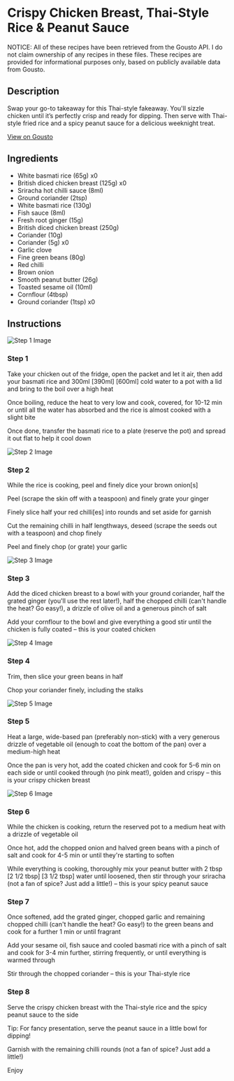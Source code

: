# Crispy Chicken Breast, Thai-Style Rice & Peanut Sauce

NOTICE: All of these recipes have been retrieved from the Gousto API. I do not claim ownership of any recipes in these files. These recipes are provided for informational purposes only, based on publicly available data from Gousto.

## Description

Swap your go-to takeaway for this Thai-style fakeaway. You'll sizzle chicken until it’s perfectly crisp and ready for dipping. Then serve with Thai-style fried rice and a spicy peanut sauce for a delicious weeknight treat.


[View on Gousto](https://www.gousto.co.uk/recipes/cookbook/crispy-chicken-breast-thai-style-rice-and-peanut-sauce)

## Ingredients

- White basmati rice (65g) x0
- British diced chicken breast (125g) x0
- Sriracha hot chilli sauce (8ml)
- Ground coriander (2tsp)
- White basmati rice (130g)
- Fish sauce (8ml)
- Fresh root ginger (15g)
- British diced chicken breast (250g)
- Coriander (10g)
- Coriander (5g) x0
- Garlic clove
- Fine green beans (80g)
- Red chilli
- Brown onion
- Smooth peanut butter (26g)
- Toasted sesame oil (10ml)
- Cornflour (4tbsp)
- Ground coriander (1tsp) x0

## Instructions

![Step 1 Image](https://production-media.gousto.co.uk/cms/recipe-step-image/Step-1-1682608638804-x200.jpg)

### Step 1

Take your chicken out of the fridge, open the packet and let it air, then add your basmati rice and 300ml<span class="text-purple"> [390ml]</span> <span class="text-danger">[600ml]</span> cold water to a pot with a lid and bring to the boil over a high heat

Once boiling, reduce the heat to very low and cook, covered, for 10-12 min or until all the water has absorbed and the rice is almost cooked with a slight bite

Once done, transfer the basmati rice to a plate (reserve the pot) and spread it out flat to help it cool down

![Step 2 Image](https://production-media.gousto.co.uk/cms/recipe-step-image/Step-2-1682608640410-x200.jpg)

### Step 2

While the rice is cooking, peel and finely dice your brown onion[s]

Peel (scrape the skin off with a teaspoon) and finely grate your ginger

Finely slice half your<span class="text-danger"> </span>red chilli[es] into rounds and set aside for garnish

Cut the remaining chilli in half lengthways, deseed (scrape the seeds out with a teaspoon) and chop finely

Peel and finely chop (or grate) your garlic

![Step 3 Image](https://production-media.gousto.co.uk/cms/recipe-step-image/Step-3-1682608643131-x200.jpg)

### Step 3

Add the diced chicken breast to a bowl with your ground coriander, half the grated ginger (you'll use the rest later!), half the chopped chilli (can't handle the heat? Go easy!), a drizzle of olive oil and a generous pinch of salt

Add your cornflour to the bowl and give everything a good stir until the chicken is fully coated – this is your coated chicken

![Step 4 Image](https://production-media.gousto.co.uk/cms/recipe-step-image/Step-4-1682608646232-x200.jpg)

### Step 4

Trim, then slice your green beans in half

Chop your coriander finely, including the stalks

![Step 5 Image](https://production-media.gousto.co.uk/cms/recipe-step-image/Step-5-1682608648839-x200.jpg)

### Step 5

Heat a large, wide-based pan (preferably non-stick) with a very generous drizzle of vegetable oil (enough to coat the bottom of the pan) over a medium-high heat

Once the pan is very hot, add the coated chicken and cook for 5-6 min on each side or until cooked through (no pink meat!), golden and crispy – this is your crispy chicken breast

![Step 6 Image](https://production-media.gousto.co.uk/cms/recipe-step-image/Step-6-1682608725778-x200.jpg)

### Step 6

While the chicken is cooking, return the reserved pot to a medium heat with a drizzle of vegetable oil

Once hot, add the chopped onion and halved green beans with a pinch of salt and cook for 4-5 min or until they're starting to soften

While everything is cooking, thoroughly mix your peanut butter with 2 tbsp <span class="text-purple">[2 1/2 tbsp]</span> <span class="text-danger">[3 1/2 tbsp]</span> water until loosened, then stir through your sriracha (not a fan of spice? Just add a little!) – this is your spicy peanut sauce

### Step 7

Once softened, add the grated ginger, chopped garlic and remaining chopped chilli (can't handle the heat? Go easy!) to the green beans and cook for a further 1 min or until fragrant

Add your sesame oil, fish sauce and cooled basmati rice with a pinch of salt and cook for 3-4 min further, stirring frequently, or until everything is warmed through

Stir through the chopped coriander – this is your Thai-style rice

### Step 8

Serve the crispy chicken breast with the Thai-style rice and the spicy peanut sauce to the side

Tip: For fancy presentation, serve the peanut sauce in a little bowl for dipping!

Garnish with the remaining chilli rounds (not a fan of spice? Just add a little!)

Enjoy


